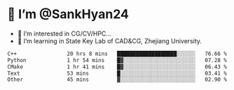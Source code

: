 # 👋 I’m @SankHyan24

- 👀 I’m interested in CG/CV/HPC...
- 🌱 I’m learning in State Key Lab of CAD&CG, Zhejiang University.

<!---
SankHyan24/SankHyan24 is a ✨ special ✨ repository because its `README.md` (this file) appears on your GitHub profile.
You can click the Preview link to take a look at your changes.
--->
<!--START_SECTION:waka-->

```txt
C++                20 hrs 8 mins   ███████████████████░░░░░░   76.66 %
Python             1 hr 54 mins    █▓░░░░░░░░░░░░░░░░░░░░░░░   07.28 %
CMake              1 hr 41 mins    █▓░░░░░░░░░░░░░░░░░░░░░░░   06.43 %
Text               53 mins         █░░░░░░░░░░░░░░░░░░░░░░░░   03.41 %
Other              45 mins         ▓░░░░░░░░░░░░░░░░░░░░░░░░   02.90 %
```

<!--END_SECTION:waka-->
